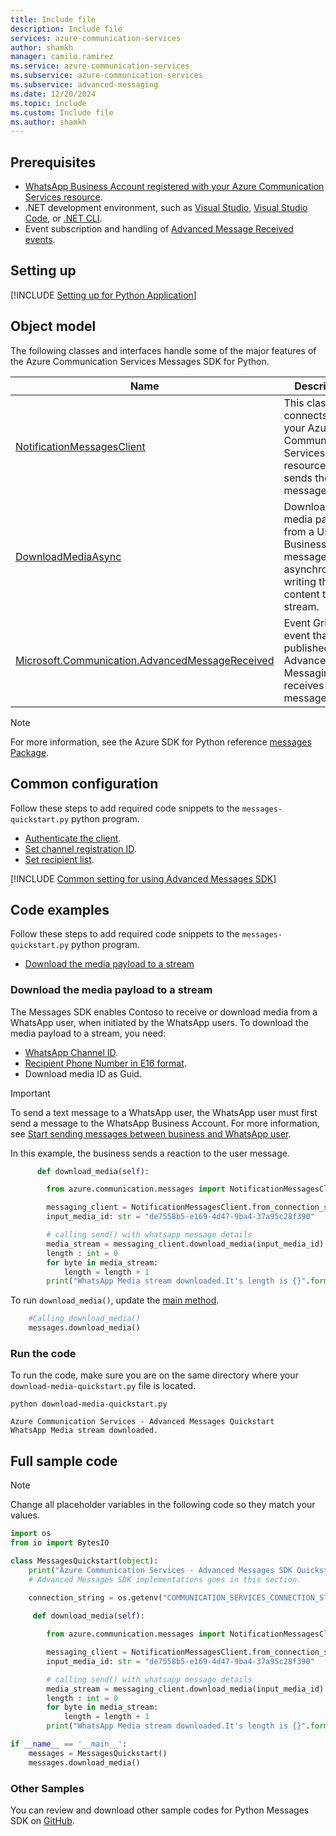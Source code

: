 ```yaml
---
title: Include file
description: Include file
services: azure-communication-services
author: shamkh
manager: camilo.ramirez
ms.service: azure-communication-services
ms.subservice: azure-communication-services
ms.subservice: advanced-messaging
ms.date: 12/20/2024
ms.topic: include
ms.custom: Include file
ms.author: shamkh
---
```


## Prerequisites

- [WhatsApp Business Account registered with your Azure Communication Services resource](../../connect-whatsapp-business-account.md).
- .NET development environment, such as [Visual Studio](https://visualstudio.microsoft.com/downloads/), [Visual Studio Code](https://code.visualstudio.com/Download), or [.NET CLI](https://dotnet.microsoft.com/download).
- Event subscription and handling of [Advanced Message Received events](./../../handle-advanced-messaging-events.md#subscribe-to-advanced-messaging-events).

## Setting up

[!INCLUDE [Setting up for Python Application](../python-application-setup.md)]

## Object model

The following classes and interfaces handle some of the major features of the Azure Communication Services Messages SDK for Python.

| Name | Description |
| --- | --- |
| [NotificationMessagesClient](/python/api/azure-communication-messages/azure.communication.messages.notificationmessagesclient)  | This class connects to your Azure Communication Services resource. It sends the messages.                   |
| [DownloadMediaAsync](/python/api/azure-communication-messages/azure.communication.messages.aio.notificationmessagesclient)     | Download the media payload from a User to Business message asynchronously, writing the content to a stream. |
| [Microsoft.Communication.AdvancedMessageReceived](/azure/event-grid/communication-services-advanced-messaging-events#microsoftcommunicationadvancedmessagereceived-event) | Event Grid event that is published when Advanced Messaging receives a message. |

> [!NOTE]
> For more information, see the Azure SDK for Python reference [messages Package](/python/api/azure-communication-messages/azure.communication.messages).

## Common configuration

Follow these steps to add required code snippets to the `messages-quickstart.py` python program.

- [Authenticate the client](#authenticate-the-client).
- [Set channel registration ID](#set-channel-registration-id).
- [Set recipient list](#set-recipient-list).

[!INCLUDE [Common setting for using Advanced Messages SDK](../common-setting-python.md)]

## Code examples

Follow these steps to add required code snippets to the `messages-quickstart.py` python program.
- [Download the media payload to a stream](#download-the-media-payload-to-a-stream)

### Download the media payload to a stream

The Messages SDK enables Contoso to receive or download media from a WhatsApp user, when initiated by the WhatsApp users. To download the media payload to a stream, you need:
- [WhatsApp Channel ID](#set-channel-registration-id).
- [Recipient Phone Number in E16 format](#set-recipient-list).
- Download media ID as Guid.

> [!IMPORTANT]
> To send a text message to a WhatsApp user, the WhatsApp user must first send a message to the WhatsApp Business Account. For more information, see [Start sending messages between business and WhatsApp user](#start-sending-messages-between-a-business-and-a-whatsapp-user).

In this example, the business sends a reaction to the user message.

```python
      def download_media(self):

        from azure.communication.messages import NotificationMessagesClient

        messaging_client = NotificationMessagesClient.from_connection_string(self.connection_string)
        input_media_id: str = "de7558b5-e169-4d47-9ba4-37a95c28f390"

        # calling send() with whatsapp message details
        media_stream = messaging_client.download_media(input_media_id)
        length : int = 0
        for byte in media_stream:
            length = length + 1
        print("WhatsApp Media stream downloaded.It's length is {}".format(length))

```

To run `download_media()`, update the [main method](#basic-program-structure).

```python
    #Calling download_media()
    messages.download_media()
```

### Run the code

To run the code, make sure you are on the same directory where your `download-media-quickstart.py` file is located.

```console
python download-media-quickstart.py
```

```output
Azure Communication Services - Advanced Messages Quickstart
WhatsApp Media stream downloaded.
```

## Full sample code

> [!NOTE]
> Change all placeholder variables in the following code so they match your values.

```python
import os
from io import BytesIO

class MessagesQuickstart(object):
    print("Azure Communication Services - Advanced Messages SDK Quickstart using connection string.")
    # Advanced Messages SDK implementations goes in this section.
   
    connection_string = os.getenv("COMMUNICATION_SERVICES_CONNECTION_STRING")

     def download_media(self):

        from azure.communication.messages import NotificationMessagesClient

        messaging_client = NotificationMessagesClient.from_connection_string(self.connection_string)
        input_media_id: str = "de7558b5-e169-4d47-9ba4-37a95c28f390"

        # calling send() with whatsapp message details
        media_stream = messaging_client.download_media(input_media_id)
        length : int = 0
        for byte in media_stream:
            length = length + 1
        print("WhatsApp Media stream downloaded.It's length is {}".format(length))

if __name__ == '__main__':
    messages = MessagesQuickstart()
    messages.download_media()
```

### Other Samples

You can review and download other sample codes for Python Messages SDK on [GitHub](https://github.com/Azure-Samples/communication-services-python-quickstarts/tree/main/messages-quickstart).
